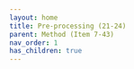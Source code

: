 ```yaml
---
layout: home
title: Pre-processing (21-24)
parent: Method (Item 7-43)
nav_order: 1
has_children: true
---
```

